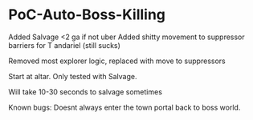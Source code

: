 # PoC-Auto-Boss-Killing
Added Salvage <2 ga if not uber
Added shitty movement to suppressor barriers for T andariel (still sucks) 

Removed most explorer logic, replaced with move to suppressors 

Start at altar. 
Only tested with Salvage. 

Will take 10-30 seconds to salvage sometimes 

Known bugs: Doesnt always enter the town portal back to boss world. 
